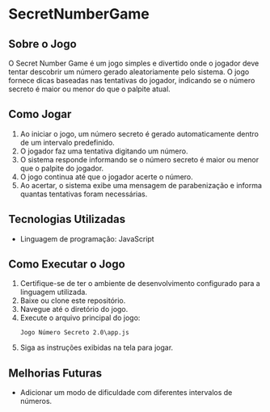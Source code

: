 # SecretNumberGame
## Sobre o Jogo
O Secret Number Game é um jogo simples e divertido onde o jogador deve tentar descobrir um número gerado aleatoriamente pelo sistema. O jogo fornece dicas baseadas nas tentativas do jogador, indicando se o número secreto é maior ou menor do que o palpite atual.

## Como Jogar
1. Ao iniciar o jogo, um número secreto é gerado automaticamente dentro de um intervalo predefinido.
2. O jogador faz uma tentativa digitando um número.
3. O sistema responde informando se o número secreto é maior ou menor que o palpite do jogador.
4. O jogo continua até que o jogador acerte o número.
5. Ao acertar, o sistema exibe uma mensagem de parabenização e informa quantas tentativas foram necessárias.

## Tecnologias Utilizadas
- Linguagem de programação: JavaScript
## Como Executar o Jogo
1. Certifique-se de ter o ambiente de desenvolvimento configurado para a linguagem utilizada.
2. Baixe ou clone este repositório.
3. Navegue até o diretório do jogo.
4. Execute o arquivo principal do jogo:
   ```
   Jogo Número Secreto 2.0\app.js
   ```
5. Siga as instruções exibidas na tela para jogar.

## Melhorias Futuras
- Adicionar um modo de dificuldade com diferentes intervalos de números.
